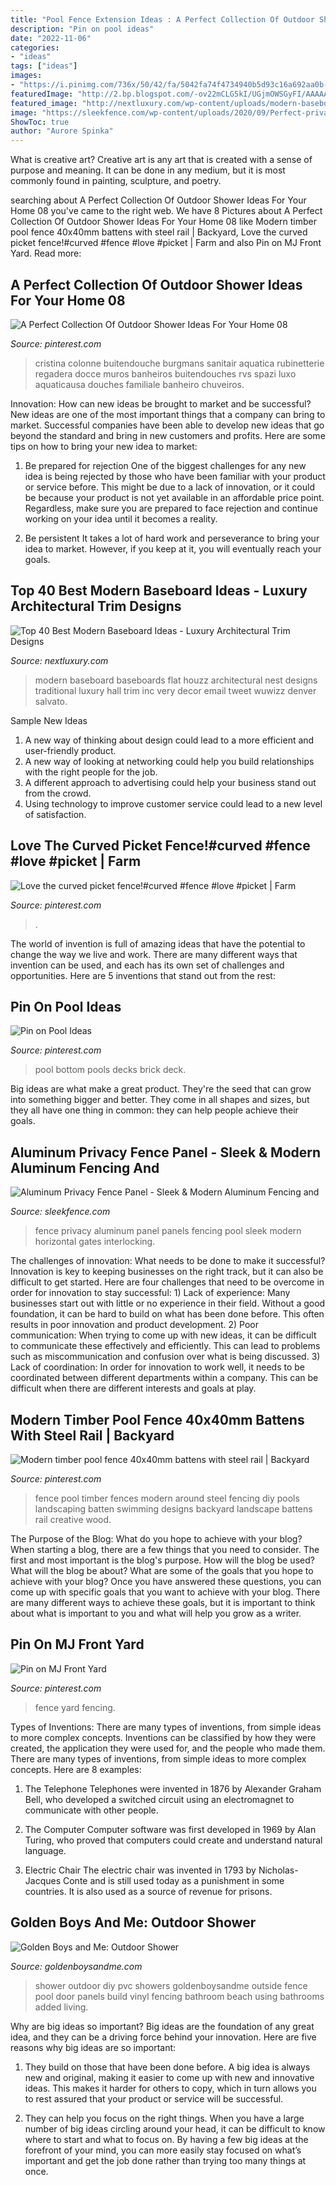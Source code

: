 ```yaml
---
title: "Pool Fence Extension Ideas : A Perfect Collection Of Outdoor Shower Ideas For Your Home 08"
description: "Pin on pool ideas"
date: "2022-11-06"
categories:
- "ideas"
tags: ["ideas"]
images:
- "https://i.pinimg.com/736x/50/42/fa/5042fa74f4734940b5d93c16a692aa0b--pool-decks-outdoor-pool.jpg"
featuredImage: "http://2.bp.blogspot.com/-ov22mCLG5kI/UGjmOWSGyFI/AAAAAAAABpM/sP0mHjvAWlM/s1600/IMG_4226.JPG"
featured_image: "http://nextluxury.com/wp-content/uploads/modern-baseboard-ideas-for-hallways.jpg"
image: "https://sleekfence.com/wp-content/uploads/2020/09/Perfect-privacy-fence-for-pool-1030x688.jpg"
ShowToc: true
author: "Aurore Spinka"
---
```



What is creative art?
Creative art is any art that is created with a sense of purpose and meaning. It can be done in any medium, but it is most commonly found in painting, sculpture, and poetry.

	

		
searching about A Perfect Collection Of Outdoor Shower Ideas For Your Home 08 you've came to the right web. We have 8 Pictures about A Perfect Collection Of Outdoor Shower Ideas For Your Home 08 like Modern timber pool fence 40x40mm battens with steel rail | Backyard, Love the curved picket fence!#curved #fence #love #picket | Farm and also Pin on MJ Front Yard. Read more:
		
    
## A Perfect Collection Of Outdoor Shower Ideas For Your Home 08

<img loading=lazy src="https://i.pinimg.com/736x/dd/1d/35/dd1d35c417205ffeb88724233a84273d.jpg" onerror="this.onerror=null;this.src='https://tse2.mm.bing.net/th?id=OIP.wOLHDoHChrlpW_7GtRcfLwHaK-&amp;pid=15.1';" alt="A Perfect Collection Of Outdoor Shower Ideas For Your Home 08">

_Source: pinterest.com_

>cristina colonne buitendouche burgmans sanitair aquatica rubinetterie regadera docce muros banheiros buitendouches rvs spazi luxo aquaticausa douches familiale banheiro chuveiros. 

	

Innovation: How can new ideas be brought to market and be successful?
New ideas are one of the most important things that a company can bring to market. Successful companies have been able to develop new ideas that go beyond the standard and bring in new customers and profits. Here are some tips on how to bring your new idea to market:
1. Be prepared for rejection
One of the biggest challenges for any new idea is being rejected by those who have been familiar with your product or service before. This might be due to a lack of innovation, or it could be because your product is not yet available in an affordable price point. Regardless, make sure you are prepared to face rejection and continue working on your idea until it becomes a reality.

2. Be persistent
It takes a lot of hard work and perseverance to bring your idea to market. However, if you keep at it, you will eventually reach your goals.

    
## Top 40 Best Modern Baseboard Ideas - Luxury Architectural Trim Designs

<img loading=lazy src="http://nextluxury.com/wp-content/uploads/modern-baseboard-ideas-for-hallways.jpg" onerror="this.onerror=null;this.src='https://tse4.mm.bing.net/th?id=OIP.qN02Mz42SmuxCb219cGJYwAAAA&amp;pid=15.1';" alt="Top 40 Best Modern Baseboard Ideas - Luxury Architectural Trim Designs">

_Source: nextluxury.com_

>modern baseboard baseboards flat houzz architectural nest designs traditional luxury hall trim inc very decor email tweet wuwizz denver salvato. 

	

Sample New Ideas
1. A new way of thinking about design could lead to a more efficient and user-friendly product.
2. A new way of looking at networking could help you build relationships with the right people for the job.
3. A different approach to advertising could help your business stand out from the crowd.
4. Using technology to improve customer service could lead to a new level of satisfaction.

    
## Love The Curved Picket Fence!#curved #fence #love #picket | Farm

<img loading=lazy src="https://i.pinimg.com/736x/4d/c4/b8/4dc4b89aefa996ca00a620b8011d681c.jpg" onerror="this.onerror=null;this.src='https://tse2.mm.bing.net/th?id=OIP.Tl9t8kavpmOpTgT_dEyTgwHaNJ&amp;pid=15.1';" alt="Love the curved picket fence!#curved #fence #love #picket | Farm">

_Source: pinterest.com_

>. 

	

The world of invention is full of amazing ideas that have the potential to change the way we live and work. There are many different ways that invention can be used, and each has its own set of challenges and opportunities. Here are 5 inventions that stand out from the rest:

    
## Pin On Pool Ideas

<img loading=lazy src="https://i.pinimg.com/736x/50/42/fa/5042fa74f4734940b5d93c16a692aa0b--pool-decks-outdoor-pool.jpg" onerror="this.onerror=null;this.src='https://tse4.mm.bing.net/th?id=OIP.1JlDZXIqnxqq9KcyWTW2pAHaJ3&amp;pid=15.1';" alt="Pin on Pool Ideas">

_Source: pinterest.com_

>pool bottom pools decks brick deck. 

	

Big ideas are what make a great product. They're the seed that can grow into something bigger and better. They come in all shapes and sizes, but they all have one thing in common: they can help people achieve their goals.

    
## Aluminum Privacy Fence Panel - Sleek &amp; Modern Aluminum Fencing And

<img loading=lazy src="https://sleekfence.com/wp-content/uploads/2020/09/Perfect-privacy-fence-for-pool-1030x688.jpg" onerror="this.onerror=null;this.src='https://tse3.mm.bing.net/th?id=OIP.FhfCrDqRk_3pQx5jrlqNIgHaE8&amp;pid=15.1';" alt="Aluminum Privacy Fence Panel - Sleek &amp; Modern Aluminum Fencing and">

_Source: sleekfence.com_

>fence privacy aluminum panel panels fencing pool sleek modern horizontal gates interlocking. 

	

The challenges of innovation: What needs to be done to make it successful?
Innovation is key to keeping businesses on the right track, but it can also be difficult to get started. Here are four challenges that need to be overcome in order for innovation to stay successful: 1) Lack of experience: Many businesses start out with little or no experience in their field. Without a good foundation, it can be hard to build on what has been done before. This often results in poor innovation and product development. 2) Poor communication: When trying to come up with new ideas, it can be difficult to communicate these effectively and efficiently. This can lead to problems such as miscommunication and confusion over what is being discussed. 3) Lack of coordination: In order for innovation to work well, it needs to be coordinated between different departments within a company. This can be difficult when there are different interests and goals at play.

    
## Modern Timber Pool Fence 40x40mm Battens With Steel Rail | Backyard

<img loading=lazy src="https://i.pinimg.com/736x/a5/73/7c/a5737c37505a999cf2683d59e6c64ddd.jpg" onerror="this.onerror=null;this.src='https://tse1.mm.bing.net/th?id=OIP.JD_9n2ToUb3iWB3ZHvl13QHaHa&amp;pid=15.1';" alt="Modern timber pool fence 40x40mm battens with steel rail | Backyard">

_Source: pinterest.com_

>fence pool timber fences modern around steel fencing diy pools landscaping batten swimming designs backyard landscape battens rail creative wood. 

	

The Purpose of the Blog: What do you hope to achieve with your blog?
When starting a blog, there are a few things that you need to consider. The first and most important is the blog's purpose. How will the blog be used? What will the blog be about? What are some of the goals that you hope to achieve with your blog? Once you have answered these questions, you can come up with specific goals that you want to achieve with your blog. There are many different ways to achieve these goals, but it is important to think about what is important to you and what will help you grow as a writer.

    
## Pin On MJ Front Yard

<img loading=lazy src="https://i.pinimg.com/736x/f3/0f/b5/f30fb5c6afcb046f2c4650e44812d372--fence-gate-fencing.jpg" onerror="this.onerror=null;this.src='https://tse3.mm.bing.net/th?id=OIP.TtNxTstGioVUz-hmGEDpSQHaKQ&amp;pid=15.1';" alt="Pin on MJ Front Yard">

_Source: pinterest.com_

>fence yard fencing. 

	

Types of Inventions: There are many types of inventions, from simple ideas to more complex concepts.
Inventions can be classified by how they were created, the application they were used for, and the people who made them. There are many types of inventions, from simple ideas to more complex concepts. Here are 8 examples:
1. The Telephone 
Telephones were invented in 1876 by Alexander Graham Bell, who developed a switched circuit using an electromagnet to communicate with other people.

2. The Computer 
Computer software was first developed in 1969 by Alan Turing, who proved that computers could create and understand natural language.

3. Electric Chair 
The electric chair was invented in 1793 by Nicholas-Jacques Conte and is still used today as a punishment in some countries. It is also used as a source of revenue for prisons. 

    
## Golden Boys And Me: Outdoor Shower

<img loading=lazy src="http://2.bp.blogspot.com/-ov22mCLG5kI/UGjmOWSGyFI/AAAAAAAABpM/sP0mHjvAWlM/s1600/IMG_4226.JPG" onerror="this.onerror=null;this.src='https://tse3.mm.bing.net/th?id=OIP.9qHFA8-kQmfT6zTHhCrpbwHaOc&amp;pid=15.1';" alt="Golden Boys and Me: Outdoor Shower">

_Source: goldenboysandme.com_

>shower outdoor diy pvc showers goldenboysandme outside fence pool door panels build vinyl fencing bathroom beach using bathrooms added living. 

	

Why are big ideas so important?
Big ideas are the foundation of any great idea, and they can be a driving force behind your innovation. Here are five reasons why big ideas are so important:
1. They build on those that have been done before. A big idea is always new and original, making it easier to come up with new and innovative ideas. This makes it harder for others to copy, which in turn allows you to rest assured that your product or service will be successful.

2. They can help you focus on the right things. When you have a large number of big ideas circling around your head, it can be difficult to know where to start and what to focus on. By having a few big ideas at the forefront of your mind, you can more easily stay focused on what’s important and get the job done rather than trying too many things at once.


